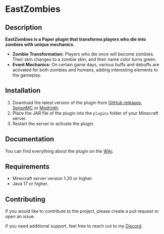 # EastZombies

## Description

**EastZombies is a Paper plugin that transforms players who die into zombies with unique mechanics.**

- **Zombie Transformation:** Players who die once will become zombies. Their skin changes to a zombie skin, and their name color turns green.
- **Event Mechanics:** On certain game days, various buffs and debuffs are activated for both zombies and humans, adding interesting elements to the gameplay.

## Installation

1. Download the latest version of the plugin from [GitHub releases](https://github.com/EastRane/EastZombies/releases), [SpigotMC](https://www.spigotmc.org/resources/eastzombies.118748/) or [Modrinth](https://modrinth.com/plugin/eastzombies).
2. Place the JAR file of the plugin into the `plugins` folder of your Minecraft server.
3. Restart the server to activate the plugin.

## Documentation

You can find everything about the plugin on the [Wiki](https://eastrane.github.io/plugins/eastzombies/intro).

## Requirements

- Minecraft server version 1.20 or higher.
- Java 17 or higher.

## Contributing

If you would like to contribute to the project, please create a pull request or open an issue.

If you need additional support, feel free to reach out to my [Discord](https://discord.gg/dpQTQgdeeD).
